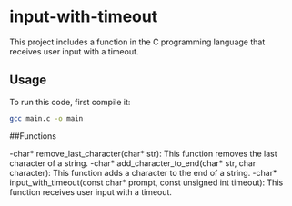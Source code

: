 # input-with-timeout
This project includes a function in the C programming language that receives user input with a timeout.

## Usage

To run this code, first compile it:

```bash
gcc main.c -o main
```
##Functions

-char* remove_last_character(char* str): This function removes the last character of a string.
-char* add_character_to_end(char* str, char character): This function adds a character to the end of a string.
-char* input_with_timeout(const char* prompt, const unsigned int timeout): This function receives user input with a timeout.
